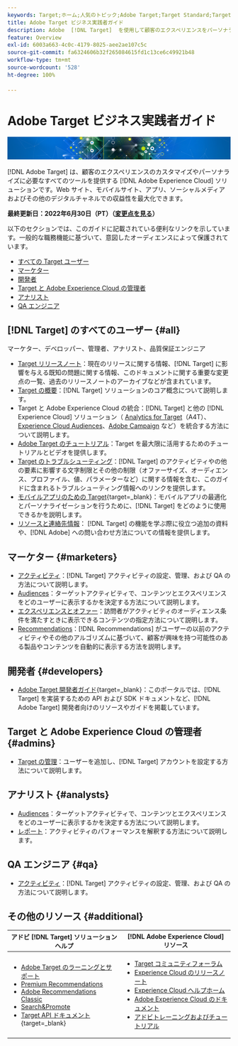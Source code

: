 ```yaml
---
keywords: Target;ホーム;人気のトピック;Adobe Target;Target Standard;Target Premium;Target ドキュメント;Adobe Target ドキュメント;ホーム
title: Adobe Target ビジネス実践者ガイド
description: Adobe  [!DNL Target]  を使用して顧客のエクスペリエンスをパーソナライズし、web サイト、モバイルサイト、アプリ、その他のデジタルチャネルでの収益を最大化する方法について説明します。
feature: Overview
exl-id: 6003a663-4c0c-4179-8025-aee2ae107c5c
source-git-commit: fa6324606b32f265084615fd1c13ce6c49921b48
workflow-type: tm+mt
source-wordcount: '528'
ht-degree: 100%

---
```


# Adobe Target ビジネス実践者ガイド

![バナー](assets/target-home-banner-simple.png)

[!DNL Adobe Target] は、顧客のエクスペリエンスのカスタマイズやパーソナライズに必要なすべてのツールを提供する [!DNL Adobe Experience Cloud] ソリューションです。Web サイト、モバイルサイト、アプリ、ソーシャルメディアおよびその他のデジタルチャネルでの収益性を最大化できます。

**最終更新日：2022年6月30日（PT）（[変更点を見る](r-release-notes/doc-change.md)）**

以下のセクションでは、このガイドに記載されている便利なリンクを示しています。一般的な職務機能に基づいて、意図したオーディエンスによって保護されています。

- [すべての Target ユーザー](#all)
- [マーケター](#marketers)
- [開発者](#developers)
- [Target と Adobe Experience Cloud の管理者](#admins)
- [アナリスト](#analysts)
- [QA エンジニア](#qa)

## [!DNL Target] のすべてのユーザー  {#all}

マーケター、デベロッパー、管理者、アナリスト、品質保証エンジニア

- [Target リリースノート](r-release-notes/release-notes.md)：現在のリリースに関する情報、[!DNL Target] に影響を与える既知の問題に関する情報、このドキュメントに関する重要な変更点の一覧、過去のリリースノートのアーカイブなどが含まれています。
- [Target の概要](c-intro/intro.md)：[!DNL Target] ソリューションのコア概念について説明します。
- Target と Adobe Experience Cloud の統合：[!DNL Target] と他の [!DNL Experience Cloud] ソリューション（ [Analytics for Target](/help/main/c-integrating-target-with-mac/a4t/a4t.md)（A4T）、[Experience Cloud Audiences](/help/main/c-integrating-target-with-mac/mmp.md)、[Adobe Campaign](/help/main/c-integrating-target-with-mac/campaign-and-target.md) など）を統合する方法について説明します。
- [Adobe Target のチュートリアル](https://experienceleague.adobe.com/docs/target-learn/tutorials/overview.html?lang=ja)：Target を最大限に活用するためのチュートリアルとビデオを提供します。
- [Target のトラブルシューティング](r-troubleshooting-target/troubleshooting-target.md)：[!DNL Target] のアクティビティやの他の要素に影響する文字制限とその他の制限（オファーサイズ、オーディエンス、プロファイル、値、パラメーターなど）に関する情報を含む、このガイドに含まれるトラブルシューティング情報へのリンクを提供します。
- [モバイルアプリのための Target](https://developer.adobe.com/target/implement/mobile/){target=_blank}：モバイルアプリの最適化とパーソナライゼーションを行うために、[!DNL Target] をどのように使用できるかを説明します。
- [リソースと連絡先情報](cmp-resources-and-contact-information.md)： [!DNL Target] の機能を学ぶ際に役立つ追加の資料や、[!DNL Adobe] への問い合わせ方法についての情報を提供します。

## マーケター {#marketers}

- [アクティビティ](c-activities/activities.md)：[!DNL Target] アクティビティの設定、管理、および QA の方法について説明します。
- [Audiences](c-target/target.md)：ターゲットアクティビティで、コンテンツとエクスペリエンスをどのユーザーに表示するかを決定する方法について説明します。
- [エクスペリエンスとオファー](c-experiences/experiences.md)：訪問者がアクティビティのオーディエンス条件を満たすときに表示できるコンテンツの指定方法について説明します。
- [Recommendations](c-recommendations/recommendations.md)：[!DNL Recommendations] がユーザーの以前のアクティビティやその他のアルゴリズムに基づいて、顧客が興味を持つ可能性のある製品やコンテンツを自動的に表示する方法を説明します。

## 開発者 {#developers}

- [Adobe Target 開発者ガイド](https://developer.adobe.com/target/){target=_blank}：このポータルでは、[!DNL Target] を実装するための API および SDK ドキュメントなど、[!DNL Adobe Target] 開発者向けのリソースやガイドを掲載しています。

## Target と Adobe Experience Cloud の管理者 {#admins}

- [Target の管理](administrating-target/administrating-target.md)：ユーザーを追加し、[!DNL Target] アカウントを設定する方法について説明します。

## アナリスト {#analysts}

- [Audiences](c-target/target.md)：ターゲットアクティビティで、コンテンツとエクスペリエンスをどのユーザーに表示するかを決定する方法について説明します。
- [レポート](c-reports/reports.md)：アクティビティのパフォーマンスを解釈する方法について説明します。

## QA エンジニア {#qa}

- [アクティビティ](c-activities/activities.md)：[!DNL Target] アクティビティの設定、管理、および QA の方法について説明します。

## その他のリソース {#additional}

| アドビ [!DNL Target] ソリューションヘルプ | [!DNL Adobe Experience Cloud] リソース |
|--- |--- |
| <ul><li>[Adobe Target のラーニングとサポート](https://helpx.adobe.com/jp/support/target.html)</li><li>[Premium Recommendations](c-recommendations/recommendations.md)</li><li>[Adobe Recommendations Classic](/help/main/assets/adobe-recommendations-classic.pdf)</li><li>[Search&amp;Promote](https://experienceleague.adobe.com/docs/search-promote/using/sp-home.html?lang=ja)</li><li>[Target API ドキュメント](https://developer.adobe.com/target/){target=_blank}</li></ul> | <ul><li>[Target コミュニティフォーラム](https://experienceleaguecommunities.adobe.com/t5/adobe-target/ct-p/adobe-target-community?profile.language=ja)</li><li>[Experience Cloud のリリースノート](https://experienceleague.adobe.com/docs/release-notes/experience-cloud/current.html?lang=ja)</li><li>[Experience Cloud ヘルプホーム](https://helpx.adobe.com/jp/support/experience-cloud.html)</li><li>[Adobe Experience Cloud のドキュメント](https://experienceleague.adobe.com/docs/experience-cloud/user-guides/home.html?lang=ja)</li><li>[アドビトレーニングおよびチュートリアル](https://helpx.adobe.com/jp/learning.html?promoid=KAUDK)</li></ul> |  |
